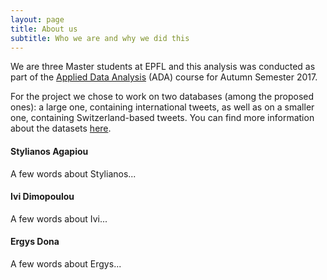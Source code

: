 ```yaml
---
layout: page
title: About us
subtitle: Who we are and why we did this
---
```


We are three Master students at EPFL and this analysis was conducted as part of the <a href="https://dlab.epfl.ch/teaching/fall2017/cs401/" target="_blank">Applied Data Analysis</a> (ADA) course for Autumn Semester 2017.

For the project we chose to work on two databases (among the proposed ones): a large one, containing international tweets, as well as on a smaller one, containing Switzerland-based tweets. You can find more information about the datasets [here]({{site.baseurl}}/thedatasets).

#### Stylianos Agapiou
A few words about Stylianos...

#### Ivi Dimopoulou
A few words about Ivi...

#### Ergys Dona
A few words about Ergys...

